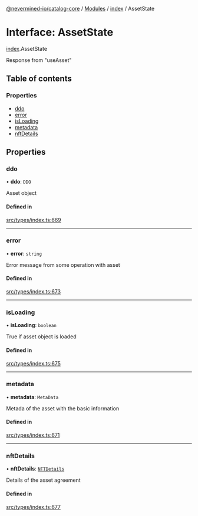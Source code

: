 [@nevermined-io/catalog-core](../README.md) / [Modules](../modules.md) / [index](../modules/index.md) / AssetState

# Interface: AssetState

[index](../modules/index.md).AssetState

Response from "useAsset"

## Table of contents

### Properties

- [ddo](index.AssetState.md#ddo)
- [error](index.AssetState.md#error)
- [isLoading](index.AssetState.md#isloading)
- [metadata](index.AssetState.md#metadata)
- [nftDetails](index.AssetState.md#nftdetails)

## Properties

### ddo

• **ddo**: `DDO`

Asset object

#### Defined in

[src/types/index.ts:669](https://github.com/nevermined-io/components-catalog/blob/76192a6/lib/src/types/index.ts#L669)

___

### error

• **error**: `string`

Error message from some operation with asset

#### Defined in

[src/types/index.ts:673](https://github.com/nevermined-io/components-catalog/blob/76192a6/lib/src/types/index.ts#L673)

___

### isLoading

• **isLoading**: `boolean`

True if asset object is loaded

#### Defined in

[src/types/index.ts:675](https://github.com/nevermined-io/components-catalog/blob/76192a6/lib/src/types/index.ts#L675)

___

### metadata

• **metadata**: `MetaData`

Metada of the asset with the basic information

#### Defined in

[src/types/index.ts:671](https://github.com/nevermined-io/components-catalog/blob/76192a6/lib/src/types/index.ts#L671)

___

### nftDetails

• **nftDetails**: [`NFTDetails`](index.NFTDetails.md)

Details of the asset agreement

#### Defined in

[src/types/index.ts:677](https://github.com/nevermined-io/components-catalog/blob/76192a6/lib/src/types/index.ts#L677)
